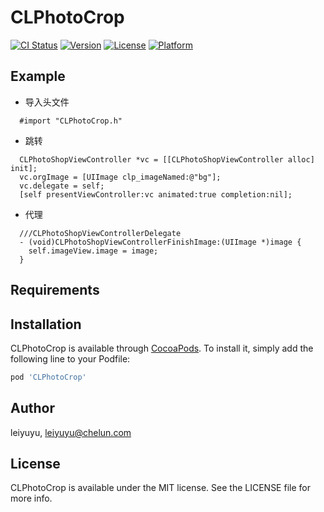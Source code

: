 # CLPhotoCrop

[![CI Status](https://img.shields.io/travis/leiyuyu/CLPhotoCrop.svg?style=flat)](https://travis-ci.org/leiyuyu/CLPhotoCrop)
[![Version](https://img.shields.io/cocoapods/v/CLPhotoCrop.svg?style=flat)](https://cocoapods.org/pods/CLPhotoCrop)
[![License](https://img.shields.io/cocoapods/l/CLPhotoCrop.svg?style=flat)](https://cocoapods.org/pods/CLPhotoCrop)
[![Platform](https://img.shields.io/cocoapods/p/CLPhotoCrop.svg?style=flat)](https://cocoapods.org/pods/CLPhotoCrop)

## Example

- 导入头文件

```objc
  #import "CLPhotoCrop.h"
```

- 跳转

```ObjC
  CLPhotoShopViewController *vc = [[CLPhotoShopViewController alloc] init];
  vc.orgImage = [UIImage clp_imageNamed:@"bg"];
  vc.delegate = self;
  [self presentViewController:vc animated:true completion:nil];
```

- 代理

```ObjC
  ///CLPhotoShopViewControllerDelegate
  - (void)CLPhotoShopViewControllerFinishImage:(UIImage *)image {
    self.imageView.image = image;
  }
```

## Requirements

## Installation

CLPhotoCrop is available through [CocoaPods](https://cocoapods.org). To install
it, simply add the following line to your Podfile:

```ruby
pod 'CLPhotoCrop'
```

## Author

leiyuyu, leiyuyu@chelun.com

## License

CLPhotoCrop is available under the MIT license. See the LICENSE file for more info.
